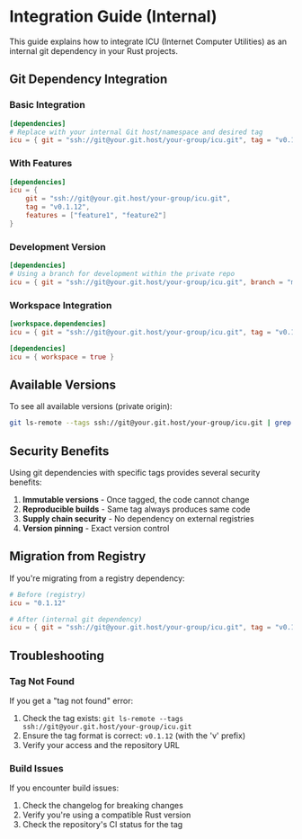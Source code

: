 # Integration Guide (Internal)

This guide explains how to integrate ICU (Internet Computer Utilities) as an internal git dependency in your Rust projects.

## Git Dependency Integration

### Basic Integration

```toml
[dependencies]
# Replace with your internal Git host/namespace and desired tag
icu = { git = "ssh://git@your.git.host/your-group/icu.git", tag = "v0.1.12", features = [] }
```

### With Features

```toml
[dependencies]
icu = {
    git = "ssh://git@your.git.host/your-group/icu.git",
    tag = "v0.1.12",
    features = ["feature1", "feature2"]
}
```

### Development Version

```toml
[dependencies]
# Using a branch for development within the private repo
icu = { git = "ssh://git@your.git.host/your-group/icu.git", branch = "main", features = [] }
```

### Workspace Integration

```toml
[workspace.dependencies]
icu = { git = "ssh://git@your.git.host/your-group/icu.git", tag = "v0.1.12", features = [] }

[dependencies]
icu = { workspace = true }
```

## Available Versions

To see all available versions (private origin):

```bash
git ls-remote --tags ssh://git@your.git.host/your-group/icu.git | grep -o 'refs/tags/v.*' | sed 's/refs\/tags\///' | sort -V
```

## Security Benefits

Using git dependencies with specific tags provides several security benefits:

1. **Immutable versions** - Once tagged, the code cannot change
2. **Reproducible builds** - Same tag always produces same code
3. **Supply chain security** - No dependency on external registries
4. **Version pinning** - Exact version control

## Migration from Registry

If you're migrating from a registry dependency:

```toml
# Before (registry)
icu = "0.1.12"

# After (internal git dependency)
icu = { git = "ssh://git@your.git.host/your-group/icu.git", tag = "v0.1.12" }
```

## Troubleshooting

### Tag Not Found

If you get a "tag not found" error:

1. Check the tag exists: `git ls-remote --tags ssh://git@your.git.host/your-group/icu.git`
2. Ensure the tag format is correct: `v0.1.12` (with the 'v' prefix)
3. Verify your access and the repository URL

### Build Issues

If you encounter build issues:

1. Check the changelog for breaking changes
2. Verify you're using a compatible Rust version
3. Check the repository's CI status for the tag

